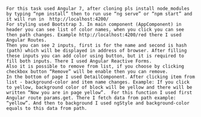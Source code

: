 
   	For this task used Angular 7, after cloning pls install node_modules by typing “npm install” then to run use “ng serve” or “npm start” and it will run in  http://localhost:4200/
	For styling used Bootstrap 3. In main component (AppComponent) in header you can see list of color names, when you click you can see then path changes. Example http://localhost:4200/red there I used Angular Routes. 
	Then you can see 2 inputs, first is for the name and second is hash (path) which will be displayed in address of browser. After filling these inputs you can add color using button, but it is required to fill both inputs. There I used Angular Reactive Forms. 
	Also it is possible to remove from list, if you choose by clicking checkbox button “Remove” will be enable then you can remove. 
	In the bottom of page I used DetailComponent. After clicking item from list - background-color and item name changes. Example: If you click to yellow, background color of block will be yellow and there will be written “Now you are in page yellow”.  For this function I used first Angular route params.get. There I fetch data from path example: “yellow”. And then to background I used ngStyle and background-color equals to this data from path. 
